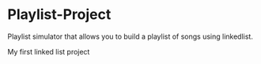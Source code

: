 # Playlist-Project

Playlist simulator that allows you to build a playlist of songs using linkedlist.

My first linked list project

